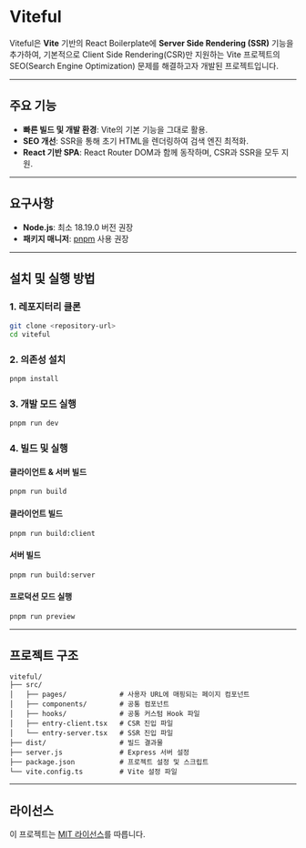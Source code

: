 # Viteful

Viteful은 **Vite** 기반의 React Boilerplate에 **Server Side Rendering (SSR)** 기능을 추가하여, 기본적으로 Client Side Rendering(CSR)만 지원하는 Vite 프로젝트의 SEO(Search Engine Optimization) 문제를 해결하고자 개발된 프로젝트입니다.

---

## 주요 기능

- **빠른 빌드 및 개발 환경**: Vite의 기본 기능을 그대로 활용.
- **SEO 개선**: SSR을 통해 초기 HTML을 렌더링하여 검색 엔진 최적화.
- **React 기반 SPA**: React Router DOM과 함께 동작하며, CSR과 SSR을 모두 지원.

---

## 요구사항

- **Node.js**: 최소 18.19.0 버전 권장
- **패키지 매니저**: [pnpm](https://pnpm.io) 사용 권장

---

## 설치 및 실행 방법

### 1. 레포지터리 클론

```bash
git clone <repository-url>
cd viteful
```

### 2. 의존성 설치

```bash
pnpm install
```

### 3. 개발 모드 실행

```bash
pnpm run dev
```

### 4. 빌드 및 실행

#### 클라이언트 & 서버 빌드

```bash
pnpm run build
```

#### 클라이언트 빌드

```bash
pnpm run build:client
```

#### 서버 빌드

```bash
pnpm run build:server
```

#### 프로덕션 모드 실행

```bash
pnpm run preview
```

---

## 프로젝트 구조

```plaintext
viteful/
├── src/
│   ├── pages/             # 사용자 URL에 매핑되는 페이지 컴포넌트
│   ├── components/        # 공통 컴포넌트
│   ├── hooks/             # 공통 커스텀 Hook 파일
│   ├── entry-client.tsx   # CSR 진입 파일
│   └── entry-server.tsx   # SSR 진입 파일
├── dist/                  # 빌드 결과물
├── server.js              # Express 서버 설정
├── package.json           # 프로젝트 설정 및 스크립트
└── vite.config.ts         # Vite 설정 파일
```

---

## 라이선스

이 프로젝트는 [MIT 라이선스](LICENSE)를 따릅니다.
